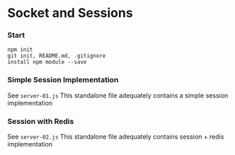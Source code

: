 # Socket and Sessions


### Start

```
npm init
git init, README.md, .gitignore
install npm module --save
```


### Simple Session Implementation

See `server-01.js`
This standalone file adequately contains a simple session implementation


### Session with Redis

See `server-02.js`
This standalone file adequately contains session + redis implementation

